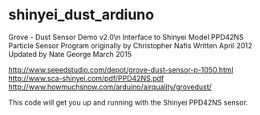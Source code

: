 # shinyei_dust_ardiuno

Grove - Dust Sensor Demo v2.0\n
Interface to Shinyei Model PPD42NS Particle Sensor
Program originally by Christopher Nafis
Written April 2012
Updated by Nate George
March 2015

http://www.seeedstudio.com/depot/grove-dust-sensor-p-1050.html
http://www.sca-shinyei.com/pdf/PPD42NS.pdf
http://www.howmuchsnow.com/arduino/airquality/grovedust/

This code will get you up and running with the Shinyei PPD42NS sensor.